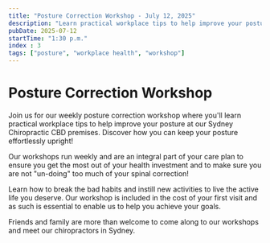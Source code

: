 ```yaml
---
title: "Posture Correction Workshop - July 12, 2025"
description: "Learn practical workplace tips to help improve your posture at our Sydney Chiropractic CBD premises, and discover how you can keep your posture effortlessly upright!"
pubDate: 2025-07-12
startTime: "1:30 p.m."
index : 3
tags: ["posture", "workplace health", "workshop"]
---
```


# Posture Correction Workshop

Join us for our weekly posture correction workshop where you'll learn practical workplace tips to help improve your posture at our Sydney Chiropractic CBD premises. Discover how you can keep your posture effortlessly upright!

Our workshops run weekly and are an integral part of your care plan to ensure you get the most out of your health investment and to make sure you are not "un-doing" too much of your spinal correction! 

Learn how to break the bad habits and instill new activities to live the active life you deserve. Our workshop is included in the cost of your first visit and as such is essential to enable us to help you achieve your goals. 

Friends and family are more than welcome to come along to our workshops and meet our chiropractors in Sydney. 